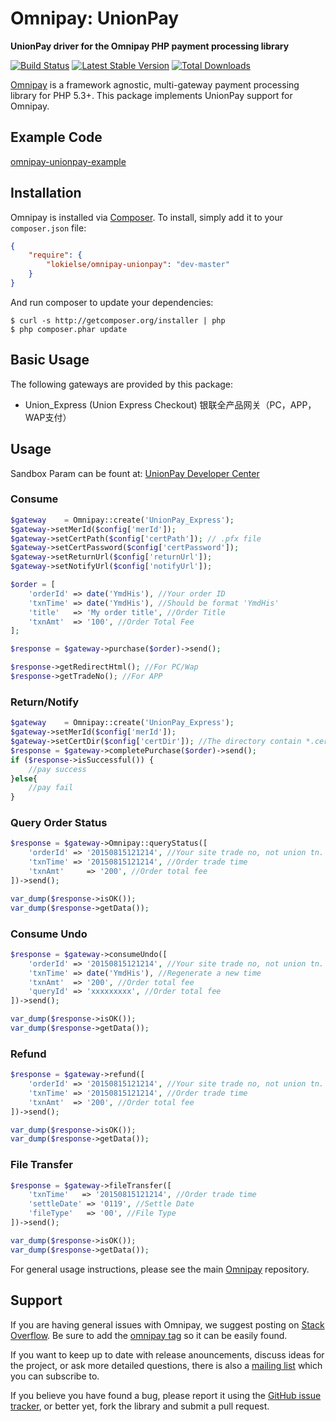 # Omnipay: UnionPay

**UnionPay driver for the Omnipay PHP payment processing library**

[![Build Status](https://travis-ci.org/lokielse/omnipay-unionpay.png?branch=master)](https://travis-ci.org/lokielse/omnipay-unionpay)
[![Latest Stable Version](https://poser.pugx.org/lokielse/omnipay-unionpay/version.png)](https://packagist.org/packages/lokielse/omnipay-unionpay)
[![Total Downloads](https://poser.pugx.org/lokielse/omnipay-unionpay/d/total.png)](https://packagist.org/packages/lokielse/omnipay-unionpay)

[Omnipay](https://github.com/omnipay/omnipay) is a framework agnostic, multi-gateway payment
processing library for PHP 5.3+. This package implements UnionPay support for Omnipay.


## Example Code
[omnipay-unionpay-example](https://github.com/lokielse/omnipay-unionpay-example)


## Installation

Omnipay is installed via [Composer](http://getcomposer.org/). To install, simply add it
to your `composer.json` file:

```json
{
    "require": {
        "lokielse/omnipay-unionpay": "dev-master"
    }
}
```

And run composer to update your dependencies:

    $ curl -s http://getcomposer.org/installer | php
    $ php composer.phar update

## Basic Usage

The following gateways are provided by this package:


* Union_Express (Union Express Checkout) 银联全产品网关（PC，APP，WAP支付）

## Usage

Sandbox Param can be fount at: [UnionPay Developer Center](https://open.unionpay.com/ajweb/account/testPara)

### Consume

```php
$gateway    = Omnipay::create('UnionPay_Express');
$gateway->setMerId($config['merId']);
$gateway->setCertPath($config['certPath']); // .pfx file
$gateway->setCertPassword($config['certPassword']);
$gateway->setReturnUrl($config['returnUrl']);
$gateway->setNotifyUrl($config['notifyUrl']);

$order = [
    'orderId' => date('YmdHis'), //Your order ID
    'txnTime' => date('YmdHis'), //Should be format 'YmdHis'
    'title'   => 'My order title', //Order Title
    'txnAmt'  => '100', //Order Total Fee
];

$response = $gateway->purchase($order)->send();

$response->getRedirectHtml(); //For PC/Wap
$response->getTradeNo(); //For APP

```

### Return/Notify
```php
$gateway    = Omnipay::create('UnionPay_Express');
$gateway->setMerId($config['merId']);
$gateway->setCertDir($config['certDir']); //The directory contain *.cer files
$response = $gateway->completePurchase($order)->send();
if ($response->isSuccessful()) {
    //pay success
}else{
    //pay fail
}
```

### Query Order Status
```php
$response = $gateway->Omnipay::queryStatus([
    'orderId' => '20150815121214', //Your site trade no, not union tn.
    'txnTime' => '20150815121214', //Order trade time
    'txnAmt'     => '200', //Order total fee
])->send();

var_dump($response->isOK());
var_dump($response->getData());
```

### Consume Undo
```php
$response = $gateway->consumeUndo([
    'orderId' => '20150815121214', //Your site trade no, not union tn.
    'txnTime' => date('YmdHis'), //Regenerate a new time
    'txnAmt'  => '200', //Order total fee
    'queryId' => 'xxxxxxxxx', //Order total fee
])->send();

var_dump($response->isOK());
var_dump($response->getData());
```

### Refund
```php
$response = $gateway->refund([
    'orderId' => '20150815121214', //Your site trade no, not union tn.
    'txnTime' => '20150815121214', //Order trade time
    'txnAmt'  => '200', //Order total fee
])->send();

var_dump($response->isOK());
var_dump($response->getData());
```

### File Transfer
```php
$response = $gateway->fileTransfer([
    'txnTime'   => '20150815121214', //Order trade time
    'settleDate' => '0119', //Settle Date
    'fileType'   => '00', //File Type
])->send();

var_dump($response->isOK());
var_dump($response->getData());
```


For general usage instructions, please see the main [Omnipay](https://github.com/omnipay/omnipay)
repository.

## Support

If you are having general issues with Omnipay, we suggest posting on
[Stack Overflow](http://stackoverflow.com/). Be sure to add the
[omnipay tag](http://stackoverflow.com/questions/tagged/omnipay) so it can be easily found.

If you want to keep up to date with release anouncements, discuss ideas for the project,
or ask more detailed questions, there is also a [mailing list](https://groups.google.com/forum/#!forum/omnipay) which
you can subscribe to.

If you believe you have found a bug, please report it using the [GitHub issue tracker](https://github.com/lokielse/omnipay-unionpay/issues),
or better yet, fork the library and submit a pull request.

